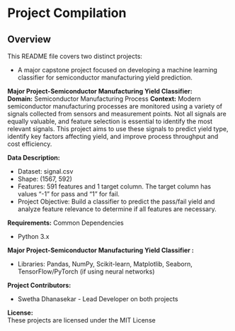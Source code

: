 # Project Compilation 

## Overview
This README file covers two distinct projects:
 * A major capstone project focused on developing a machine learning classifier for semiconductor manufacturing yield prediction.

**Major Project-Semiconductor Manufacturing Yield Classifier:** \
**Domain:** Semiconductor Manufacturing Process
**Context:** Modern semiconductor manufacturing processes are monitored using a variety of signals collected from sensors and measurement points. Not all signals are equally valuable, and feature selection is essential to identify the most relevant signals. This project aims to use these signals to predict yield type, identify key factors affecting yield, and improve process throughput and cost efficiency.

**Data Description:**
  * Dataset: signal.csv
  * Shape: (1567, 592)
  * Features: 591 features and 1 target column. The target column has values “-1” for pass and “1” for fail.
  * Project Objective: Build a classifier to predict the pass/fail yield and analyze feature relevance to determine if all features are necessary. 

**Requirements:**
Common Dependencies
  * Python 3.x

**Major Project-Semiconductor Manufacturing Yield Classifier :**
  * Libraries: Pandas, NumPy, Scikit-learn, Matplotlib, Seaborn, TensorFlow/PyTorch (if using neural networks) 
    
**Project Contributors:**
  * Swetha Dhanasekar - Lead Developer on both projects

**License:** \
These projects are licensed under the MIT License  
